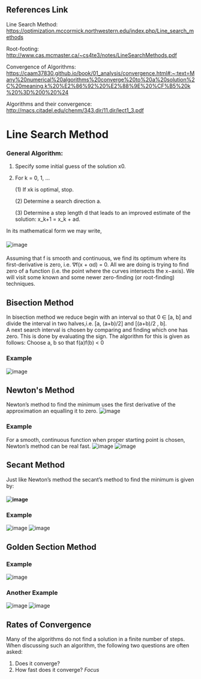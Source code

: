 ## References Link
Line Search Method: https://optimization.mccormick.northwestern.edu/index.php/Line_search_methods

Root-footing: http://www.cas.mcmaster.ca/~cs4te3/notes/LineSearchMethods.pdf

Convergence of Algorithms: https://caam37830.github.io/book/01_analysis/convergence.html#:~:text=Many%20numerical%20algorithms%20converge%20to%20a%20solution%2C%20meaning,k%20%E2%86%92%20%E2%88%9E%20%CF%B5%20k%20%3D%200%20%24

Algorithms and their convergence: http://macs.citadel.edu/chenm/343.dir/11.dir/lect1_3.pdf

# Line Search Method
### General Algorithm:
1. Specify some initial guess of the solution x0.
2. For k = 0, 1, ...
    
    (1) If xk is optimal, stop.
    
    (2) Determine a search direction a.
    
    (3) Determine a step length d that leads to an improved estimate of the solution: x_k+1 = x_k + ad. 
    
In its mathematical form we may write, 
####
![image](https://user-images.githubusercontent.com/88390140/131276691-f573ac2d-ed56-4795-881c-cc7e2529014b.png)
####
Assuming that f is smooth and continuous, we find its optimum where its first-derivative is zero, i.e. ∇f(x +
αd) = 0. All we are doing is trying to find zero of a function (i.e. the point where the curves intersects
the x−axis). We will visit some known and some newer zero-finding (or root-finding) techniques.


## Bisection Method
In bisection method we reduce begin with an interval so that 0 ∈ [a, b] and divide the interval in two
halves,i.e. [a, (a+b)/2] and [(a+b)/2 , b].  
A next search interval is chosen by comparing and finding which one
has zero. This is done by evaluating the sign. The algorithm for this is given as follows: Choose a, b
so that f(a)f(b) < 0
### Example
![image](https://user-images.githubusercontent.com/88390140/131277886-6d08f12a-612e-41fe-8db4-fd820ed15db5.png)

## Newton's Method
Newton’s method to find the minimum uses the first derivative of the approximation an equalling it to zero. 
![image](https://user-images.githubusercontent.com/88390140/131277162-69dc4d0e-2b96-420c-9f95-1224fa2cfe4d.png)
### Example
For a smooth, continuous function when proper starting point is chosen, Newton’s method can be real fast. ![image](https://user-images.githubusercontent.com/88390140/131277481-a7004d75-8efc-4cb2-b205-bf7396555407.png)
![image](https://user-images.githubusercontent.com/88390140/131277533-c1c8835f-1b6a-4719-9d94-4740b7e7ecde.png)

## Secant Method
Just like Newton’s method the secant’s method to find the minimum is given by:
#### ![image](https://user-images.githubusercontent.com/88390140/131276891-f0444bcc-17c7-4727-811c-b24b9a1ce4e8.png)
### Example 
![image](https://user-images.githubusercontent.com/88390140/131276913-cadf5769-89ac-4013-9749-4ce71c826e39.png)
![image](https://user-images.githubusercontent.com/88390140/131278001-3d9c2fde-79f8-4f25-bbb3-3b1b6565e4b9.png)

## Golden Section Method 
### Example 
![image](https://user-images.githubusercontent.com/88390140/131276982-5b1a6626-a759-498a-9488-5b469510fad2.png)
### Another Example 
![image](https://user-images.githubusercontent.com/88390140/131277023-77176060-cfdd-4fff-ad03-4633711bc41c.png)
![image](https://user-images.githubusercontent.com/88390140/131277036-e3b8df5d-d01a-48b1-81b8-f83a816fa69c.png)

## Rates of Convergence 
Many of the algorithms do not find a solution in a finite number of steps. 
When discussing such an algorithm, the following two questions are often asked:
1. Does it converge?
2. How fast does it converge? *Focus*

